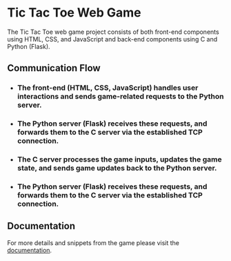 # Tic Tac Toe Web Game
The Tic Tac Toe web game project consists of both front-end components using HTML, CSS, and JavaScript and back-end components using C and Python (Flask).

## Communication Flow
   - ### The front-end (HTML, CSS, JavaScript) handles user interactions and sends game-related requests to the Python server.
       
   - ### The Python server (Flask) receives these requests, and forwards them to the C server via the established TCP connection.
  
   - ### The C server processes the game inputs, updates the game state, and sends game updates back to the Python server.

   - ### The Python server (Flask) receives these requests, and forwards them to the C server via the established TCP connection.

## Documentation
For more details and snippets from the game please visit the [documentation](https://github.com/shahdelrefai/tic_tac_toe_web_game/blob/main/TicTacToeWebGame_ShahdELRefai.pdf).

